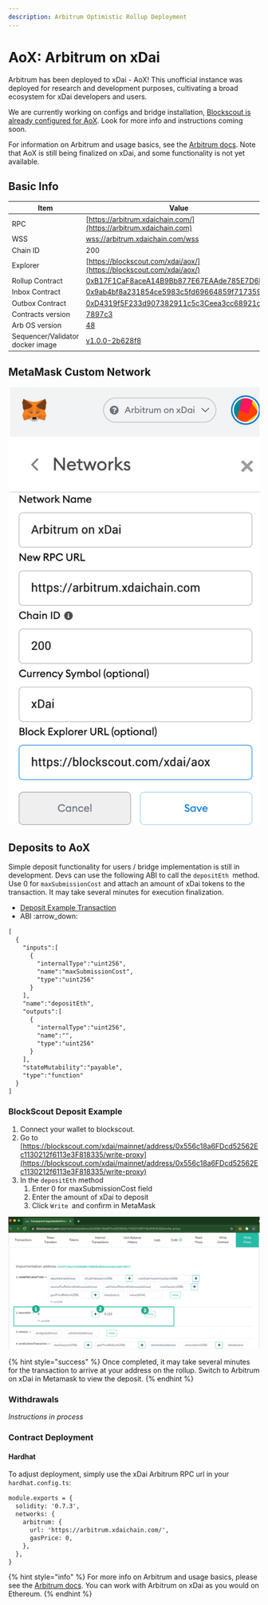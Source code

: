```yaml
---
description: Arbitrum Optimistic Rollup Deployment
---
```


# AoX: Arbitrum on xDai

Arbitrum has been deployed to xDai - AoX! This unofficial instance was deployed for research and development purposes, cultivating a broad ecosystem for xDai developers and users.

We are currently working on configs and bridge installation, [Blockscout is already configured for AoX](https://blockscout.com/xdai/aox/). Look for more info and instructions coming soon.

For information on Arbitrum and usage basics, see the [Arbitrum docs](https://developer.offchainlabs.com/docs/developer\_quickstart). Note that AoX is still being finalized on xDai, and some functionality is not yet available.&#x20;

## Basic Info

| Item                             | Value                                                                                                                                                                               |
| -------------------------------- | ----------------------------------------------------------------------------------------------------------------------------------------------------------------------------------- |
| RPC                              | [https://arbitrum.xdaichain.com/](https://arbitrum.xdaichain.com)                                                                                                                   |
| WSS                              | [wss://arbitrum.xdaichain.com/wss](wss://arbitrum.xdaichain.com/wss)                                                                                                                |
| Chain ID                         | 200                                                                                                                                                                                 |
| Explorer                         | [https://blockscout.com/xdai/aox/](https://blockscout.com/xdai/aox/)                                                                                                                |
| Rollup Contract                  | [0xB17F1CaF8aceA14B9Bb877E67EAAde785E7D6F39](https://blockscout.com/xdai/mainnet/address/0xB17F1CaF8aceA14B9Bb877E67EAAde785E7D6F39/transactions)                                   |
| Inbox Contract                   | [0x9ab4bf8a231854ce5983c5fd69664859f717359d](https://blockscout.com/xdai/mainnet/address/0x9Ab4bf8A231854ce5983C5fd69664859F717359D/transactions)                                   |
| Outbox Contract                  | [0xD4319f5F233d907382911c5c3Ceea3cc68921c20](https://blockscout.com/xdai/mainnet/address/0xD4319f5F233d907382911c5c3Ceea3cc68921c20/transactions)                                   |
| Contracts version                | [7897c3](https://github.com/OffchainLabs/arbitrum/tree/7897c37760f38bd342a2c5d512fcfe74e082cf78)                                                                                    |
| Arb OS version                   | [48](https://github.com/OffchainLabs/arb-os/blob/7bfd973868c8a666fa51734c4cba5627df000f95/arb\_os/arbos.mexe)                                                                       |
| Sequencer/Validator docker image | [v1.0.0-2b628f8](https://hub.docker.com/layers/offchainlabs/arb-node/v1.0.0-2b628f8/images/sha256-be32b6cb1af726495bc40be5863931b145cb54b2ba5c95e3e4af950b19c23f38?context=explore) |

## MetaMask Custom Network

![](../../.gitbook/assets/xdai-arbitrum.png)

## Deposits to AoX

Simple deposit functionality for users / bridge implementation is still in development. Devs can use the following ABI to call the  `depositEth `method. Use 0 for `maxSubmissionCost` and attach an amount of xDai tokens to the transaction. It may take several minutes for execution finalization.&#x20;

* [Deposit Example Transaction](https://blockscout.com/xdai/mainnet/tx/0x9cf6d6b352e5788ed2edea164431980d237c287ecf4a4ae0e7aca234ca9c42b1)
* ABI :arrow\_down:&#x20;

```
[
  {
    "inputs":[
      {
        "internalType":"uint256",
        "name":"maxSubmissionCost",
        "type":"uint256"
      }
    ],
    "name":"depositEth",
    "outputs":[
      {
        "internalType":"uint256",
        "name":"",
        "type":"uint256"
      }
    ],
    "stateMutability":"payable",
    "type":"function"
  }
]
```

### BlockScout Deposit Example

1. Connect your wallet to blockscout.
2. Go to [https://blockscout.com/xdai/mainnet/address/0x556c18a6FDcd52562Ec1130212f6113e3F818335/write-proxy](https://blockscout.com/xdai/mainnet/address/0x556c18a6FDcd52562Ec1130212f6113e3F818335/write-proxy)
3. In the `depositEth` method
   1. Enter 0 for maxSubmissionCost field
   2. Enter the amount of xDai to deposit
   3. Click `Write `and confirm in MetaMask

![](<../../.gitbook/assets/bs-1 (4).png>)

{% hint style="success" %}
Once completed, it may take several minutes for the transaction to arrive at your address on the rollup. Switch to Arbitrum on xDai in Metamask to view the deposit.
{% endhint %}

### Withdrawals

_Instructions in process_

### Contract Deployment

#### Hardhat

To adjust deployment, simply use the xDai Arbitrum RPC url in your `hardhat.config.ts`:

```
module.exports = {
  solidity: '0.7.3',
  networks: {
    arbitrum: {
      url: 'https://arbitrum.xdaichain.com/',
      gasPrice: 0,
    },
  },
}
```

{% hint style="info" %}
For more info on Arbitrum and usage basics, please see the [Arbitrum docs](https://developer.offchainlabs.com/docs/developer\_quickstart). You can work with Arbitrum on xDai as you would on Ethereum.&#x20;
{% endhint %}
